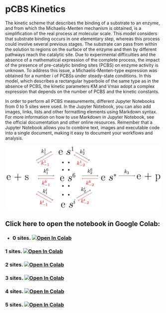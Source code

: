 # pCBS Kinetics


  The kinetic scheme that describes the binding of a substrate to an enzyme, and from which the Michaelis-Menten mechanism is obtained, is a simplification of the real process at molecular scale. This model considers that substrate binding occurs in one elementary step, whereas this process could involve several previous stages. The substrate can pass from within the solution to regions on the surface of the enzyme and then by different pathways reach the catalytic site. Due to experimental difficulties and the absence of a mathematical expression of the complete process, the impact of the presence of pre-catalytic binding sites (PCBS) on enzyme activity is unknown. To address this issue, a Michaelis-Menten-type expression was obtained for a number i of PCBSs under steady-state conditions. In this model, which describes a rectangular hyperbole of the same type as in the absence of PCBS, the kinetic parameters KM and Vmax adopt a complex expression that depends on the number of PCBS and the kinetic constants. 
  
  In order to perform all PCBS measurements, different Jupyter Notebooks from 0 to 5 sites were used. In the Jupyter Notebook, you can also add images, links, lists and other formatting elements using Markdown syntax. For more information on how to use Markdown in Jupyter Notebook, see the official documentation and other online resources. Remember that a Jupyter Notebook allows you to combine text, images and executable code into a single document, making it easy to document your workflows and analysis.

![alt text](https://github.com/HumanOsv/Logos/blob/master/Imagen.png) 

## Click here to open the notebook in Google Colab:

- ### 0 sites. [![Open In Colab](https://colab.research.google.com/assets/colab-badge.svg)](https://colab.research.google.com/github/googlecolab/colabtools/blob/master/notebooks/colab-github-demo.ipynb)

### 1 sites. [![Open In Colab](https://colab.research.google.com/assets/colab-badge.svg)](https://colab.research.google.com/github/googlecolab/colabtools/blob/master/notebooks/colab-github-demo.ipynb)

### 2 sites. [![Open In Colab](https://colab.research.google.com/assets/colab-badge.svg)](https://colab.research.google.com/github/googlecolab/colabtools/blob/master/notebooks/colab-github-demo.ipynb)

### 3 sites. [![Open In Colab](https://colab.research.google.com/assets/colab-badge.svg)](https://colab.research.google.com/github/googlecolab/colabtools/blob/master/notebooks/colab-github-demo.ipynb)

### 4 sites. [![Open In Colab](https://colab.research.google.com/assets/colab-badge.svg)](https://colab.research.google.com/github/googlecolab/colabtools/blob/master/notebooks/colab-github-demo.ipynb)

### 5 sites. [![Open In Colab](https://colab.research.google.com/assets/colab-badge.svg)](https://colab.research.google.com/github/googlecolab/colabtools/blob/master/notebooks/colab-github-demo.ipynb)

